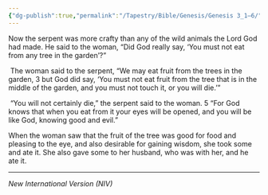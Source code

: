 ```yaml
---
{"dg-publish":true,"permalink":"/Tapestry/Bible/Genesis/Genesis 3_1–6/","title":"Genesis 3:1–6","hide":true,"tags":["bible-verse","bible-verse"],"dgHomeLink":true,"dgShowLocalGraph":true,"dgEnableSearch":true}
---
```


Now the serpent was more crafty than any of the wild animals the Lord God had made. He said to the woman, “Did God really say, ‘You must not eat from any tree in the garden’?”

 The woman said to the serpent, “We may eat fruit from the trees in the garden, 3 but God did say, ‘You must not eat fruit from the tree that is in the middle of the garden, and you must not touch it, or you will die.’”

 “You will not certainly die,” the serpent said to the woman. 5 “For God knows that when you eat from it your eyes will be opened, and you will be like God, knowing good and evil.”

When the woman saw that the fruit of the tree was good for food and pleasing to the eye, and also desirable for gaining wisdom, she took some and ate it. She also gave some to her husband, who was with her, and he ate it.

---
*New International Version (NIV)*